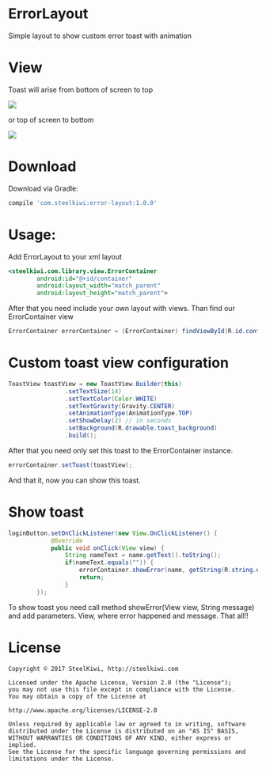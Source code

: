 # ErrorLayout
Simple layout to show custom error toast with animation

# View

Toast will arise from bottom of screen to top

![](https://media.giphy.com/media/3og0IDq5JE9OopUPL2/giphy.gif)

or top of screen to bottom

![](https://media.giphy.com/media/3og0IDq5JE9OopUPL2/giphy.gif)

# Download

Download via Gradle:

```gradle
compile 'com.steelkiwi:error-layout:1.0.0'
```

# Usage:

Add ErrorLayout to your xml layout

```xml
<steelkiwi.com.library.view.ErrorContainer
        android:id="@+id/container"
        android:layout_width="match_parent"
        android:layout_height="match_parent">
```

After that you need include your own layout with views. Than find our ErrorContainer view

```java
ErrorContainer errorContainer = (ErrorContainer) findViewById(R.id.container);
```

# Custom toast view configuration

```java
ToastView toastView = new ToastView.Builder(this)
                .setTextSize(14)
                .setTextColor(Color.WHITE)
                .setTextGravity(Gravity.CENTER)
                .setAnimationType(AnimationType.TOP)
                .setShowDelay(2) // in seconds
                .setBackground(R.drawable.toast_background)
                .build();
```

After that you need only set this toast to the ErrorContainer instance.

```java
errorContainer.setToast(toastView);
```

And that it, now you can show this toast.

# Show toast

```java
loginButton.setOnClickListener(new View.OnClickListener() {
            @Override
            public void onClick(View view) {
                String nameText = name.getText().toString();
                if(nameText.equals("")) {
                    errorContainer.showError(name, getString(R.string.empty_name_message));
                    return;
                }
        });
```

To show toast you need call method showError(View view, String message) and add  parameters. View, where error happened and message. That all!!

# License

```
Copyright © 2017 SteelKiwi, http://steelkiwi.com

Licensed under the Apache License, Version 2.0 (the "License");
you may not use this file except in compliance with the License.
You may obtain a copy of the License at

http://www.apache.org/licenses/LICENSE-2.0

Unless required by applicable law or agreed to in writing, software
distributed under the License is distributed on an "AS IS" BASIS,
WITHOUT WARRANTIES OR CONDITIONS OF ANY KIND, either express or implied.
See the License for the specific language governing permissions and
limitations under the License.
```